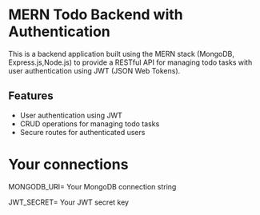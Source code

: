 # MERN Todo Backend with Authentication

This is a backend application built using the MERN stack (MongoDB, Express.js,Node.js) to provide a RESTful API for managing todo tasks with user authentication using JWT (JSON Web Tokens).

## Features

- User authentication using JWT
- CRUD operations for managing todo tasks
- Secure routes for authenticated users

# Your connections

MONGODB_URI= Your MongoDB connection string 

JWT_SECRET= Your JWT secret key 
